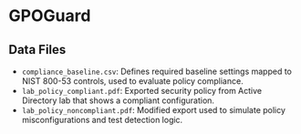 # GPOGuard

## Data Files
+ `compliance_baseline.csv`: Defines required baseline settings mapped to NIST 800-53 controls, used to evaluate policy compliance.
+ `lab_policy_compliant.pdf`: Exported security policy from Active Directory lab that shows a compliant configuration.
+ `lab_policy_noncompliant.pdf`: Modified export used to simulate policy misconfigurations and test detection logic.
